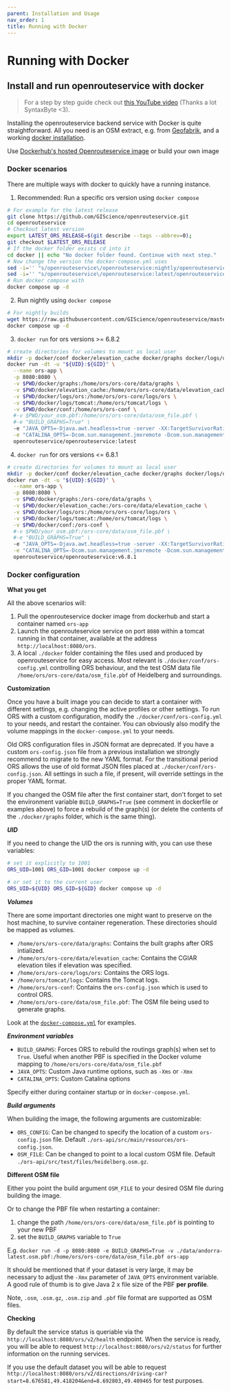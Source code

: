 ```yaml
---
parent: Installation and Usage
nav_order: 1
title: Running with Docker
---
```


# Running with Docker

## Install and run openrouteservice with docker

> For a step by step guide check out [this YouTube video](https://www.youtube.com/watch?v=VQXlbqKArFk) (Thanks a lot SyntaxByte <3).

Installing the openrouteservice backend service with Docker is quite straightforward. All you need is an OSM extract, e.g. from [Geofabrik](http://download.geofabrik.de), and a working [docker installation](https://www.digitalocean.com/community/tutorial_collections/how-to-install-and-use-docker).

Use [Dockerhub's hosted Openrouteservice image](https://hub.docker.com/r/openrouteservice/openrouteservice) or build your own image
### Docker scenarios

There are multiple ways with docker to quickly have a running instance.


1. Recommended: Run a specific ors version using `docker compose`

```bash
# For example for the latest release
git clone https://github.com/GIScience/openrouteservice.git
cd openrouteservice
# Checkout latest version
export LATEST_ORS_RELEASE=$(git describe --tags --abbrev=0); 
git checkout $LATEST_ORS_RELEASE
# If the docker folder exists cd into it
cd docker || echo "No docker folder found. Continue with next step."
# Now change the version the docker-compose.yml uses
sed -i='' "s/openrouteservice\/openrouteservice:nightly/openrouteservice\/openrouteservice:$LATEST_ORS_RELEASE/g" docker-compose.yml
sed -i='' "s/openrouteservice\/openrouteservice:latest/openrouteservice\/openrouteservice:$LATEST_ORS_RELEASE/g" docker-compose.yml
# Run docker compose with
docker compose up -d
```

2. Run nightly using `docker compose`

```bash
# For nightly builds
wget https://raw.githubusercontent.com/GIScience/openrouteservice/master/docker-compose.yml
docker compose up -d
```

3. `docker run` for ors versions >= 6.8.2

```bash
# create directories for volumes to mount as local user
mkdir -p docker/conf docker/elevation_cache docker/graphs docker/logs/ors docker/logs/tomcat
docker run -dt -u "${UID}:${GID}" \
  --name ors-app \
  -p 8080:8080 \
  -v $PWD/docker/graphs:/home/ors/ors-core/data/graphs \
  -v $PWD/docker/elevation_cache:/home/ors/ors-core/data/elevation_cache \
  -v $PWD/docker/logs/ors:/home/ors/ors-core/logs/ors \
  -v $PWD/docker/logs/tomcat:/home/ors/tomcat/logs \
  -v $PWD/docker/conf:/home/ors/ors-conf \
  #-v $PWD/your_osm.pbf:/home/ors/ors-core/data/osm_file.pbf \
  #-e "BUILD_GRAPHS=True" \
  -e "JAVA_OPTS=-Djava.awt.headless=true -server -XX:TargetSurvivorRatio=75 -XX:SurvivorRatio=64 -XX:MaxTenuringThreshold=3 -XX:+UseG1GC -XX:+ScavengeBeforeFullGC -XX:ParallelGCThreads=4 -Xms1g -Xmx2g" \
  -e "CATALINA_OPTS=-Dcom.sun.management.jmxremote -Dcom.sun.management.jmxremote.port=9001 -Dcom.sun.management.jmxremote.rmi.port=9001 -Dcom.sun.management.jmxremote.authenticate=false -Dcom.sun.management.jmxremote.ssl=false -Djava.rmi.server.hostname=localhost" \
  openrouteservice/openrouteservice:latest
```

4. `docker run` for ors versions <= 6.8.1

```bash
# create directories for volumes to mount as local user
mkdir -p docker/conf docker/elevation_cache docker/graphs docker/logs/ors docker/logs/tomcat
docker run -dt -u "${UID}:${GID}" \
  --name ors-app \
  -p 8080:8080 \
  -v $PWD/docker/graphs:/ors-core/data/graphs \
  -v $PWD/docker/elevation_cache:/ors-core/data/elevation_cache \
  -v $PWD/docker/logs/ors:/home/ors/ors-core/logs/ors \
  -v $PWD/docker/logs/tomcat:/home/ors/tomcat/logs \
  -v $PWD/docker/conf:/ors-conf \
  #-v $PWD/your_osm.pbf:/ors-core/data/osm_file.pbf \
  #-e "BUILD_GRAPHS=True" \
  -e "JAVA_OPTS=-Djava.awt.headless=true -server -XX:TargetSurvivorRatio=75 -XX:SurvivorRatio=64 -XX:MaxTenuringThreshold=3 -XX:+UseG1GC -XX:+ScavengeBeforeFullGC -XX:ParallelGCThreads=4 -Xms1g -Xmx2g" \
  -e "CATALINA_OPTS=-Dcom.sun.management.jmxremote -Dcom.sun.management.jmxremote.port=9001 -Dcom.sun.management.jmxremote.rmi.port=9001 -Dcom.sun.management.jmxremote.authenticate=false -Dcom.sun.management.jmxremote.ssl=false -Djava.rmi.server.hostname=localhost" \
  openrouteservice/openrouteservice:v6.8.1
```

### Docker configuration

**What you get**

All the above scenarios will:

1. Pull the openrouteservice docker image from dockerhub and start a container named `ors-app`
2. Launch the openrouteservice service on port `8080` within a tomcat running in that container, available at the address `http://localhost:8080/ors`.
3. A local `./docker` folder containing the files used and produced by openrouteservice for easy access. Most relevant is `./docker/conf/ors-config.yml` controlling ORS behaviour, and the test OSM data file  `/home/ors/ors-core/data/osm_file.pbf` of Heidelberg and surroundings.

**Customization**

Once you have a built image you can decide to start a container with different settings, e.g. changing the active profiles or other settings. To run ORS with a custom configuration, modify the `./docker/conf/ors-config.yml` to your needs, and restart the container. You can obviously also modify the volume mappings in the `docker-compose.yml` to your needs.

Old ORS configuration files in JSON format are deprecated. If you have a custom `ors-config.json` file from a previous installation we strongly recommend to migrate to the new YAML format. For the transitional period ORS allows the use of old format JSON files placed at `./docker/conf/ors-config.json`. All settings in such a file, if present, will override settings in the proper YAML format.

If you changed the OSM file after the first container start, don't forget to set the environment variable `BUILD_GRAPHS=True` (see comment in dockerfile or examples above) to force a rebuild of the graph(s) (or delete the contents of the `./docker/graphs` folder, which is the same thing).

***UID***

If you need to change the UID the ors is running with, you can use these variables:
```bash
# set it explicitly to 1001
ORS_UID=1001 ORS_GID=1001 docker compose up -d

# or set it to the current user
ORS_UID=${UID} ORS_GID=${GID} docker compose up -d
```

***Volumes***

There are some important directories one might want to preserve on the host machine, to survive container regeneration. These directories should be mapped as volumes. 

- `/home/ors/ors-core/data/graphs`: Contains the built graphs after ORS intialized.
- `/home/ors/ors-core/data/elevation_cache`: Contains the CGIAR elevation tiles if elevation was specified.
- `/home/ors/ors-core/logs/ors`: Contains the ORS logs.
- `/home/ors/tomcat/logs`: Contains the Tomcat logs.
- `/home/ors/ors-conf`: Contains the `ors-config.json` which is used to control ORS.
- `/home/ors/ors-core/data/osm_file.pbf`: The OSM file being used to generate graphs.

Look at the [`docker-compose.yml`](https://github.com/GIScience/openrouteservice/blob/master/docker-compose.yml) for examples.

***Environment variables***

- `BUILD_GRAPHS`: Forces ORS to rebuild the routings graph(s) when set to `True`. Useful when another PBF is specified in the Docker volume mapping to `/home/ors/ors-core/data/osm_file.pbf`
- `JAVA_OPTS`: Custom Java runtime options, such as `-Xms` or `-Xmx`
- `CATALINA_OPTS`: Custom Catalina options

Specify either during container startup or in `docker-compose.yml`.

***Build arguments***

When building the image, the following arguments are customizable:

- `ORS_CONFIG`: Can be changed to specify the location of a custom `ors-config.json` file. Default `./ors-api/src/main/resources/ors-config.json`.
- `OSM_FILE`: Can be changed to point to a local custom OSM file. Default `./ors-api/src/test/files/heidelberg.osm.gz`.

**Different OSM file**

Either you point the build argument `OSM_FILE` to your desired OSM file during building the image.

Or to change the PBF file when restarting a container:

1. change the path `/home/ors/ors-core/data/osm_file.pbf` is pointing to your new PBF
2. set the `BUILD_GRAPHS` variable to `True`

E.g.
`docker run -d -p 8080:8080 -e BUILD_GRAPHS=True -v ./data/andorra-latest.osm.pbf:/home/ors/ors-core/data/osm_file.pbf ors-app`

It should be mentioned that if your dataset is very large, it may be necessary to adjust the `-Xmx` parameter of `JAVA_OPTS` environment variable. A good rule of thumb is to give Java 2 x file size of the PBF **per profile**.

Note, `.osm`, `.osm.gz`, `.osm.zip` and `.pbf` file format are supported as OSM files.

**Checking**

By default the service status is queriable via the `http://localhost:8080/ors/v2/health` endpoint. When the service is ready, you will be able to request `http://localhost:8080/ors/v2/status` for further information on the running services.

If you use the default dataset you will be able to request `http://localhost:8080/ors/v2/directions/driving-car?start=8.676581,49.418204&end=8.692803,49.409465` for test purposes.
